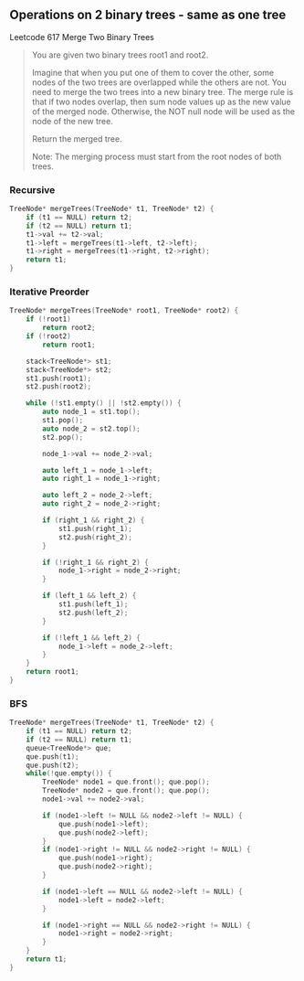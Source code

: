 ## Operations on 2 binary trees - same as one tree
Leetcode 617 Merge Two Binary Trees

> You are given two binary trees root1 and root2.
> 
> Imagine that when you put one of them to cover the other, some nodes of the two trees are overlapped while the others are not. You need to merge the two trees into a new binary tree. The merge rule is that if two nodes overlap, then sum node values up as the new value of the merged node. Otherwise, the NOT null node will be used as the node of the new tree.
>
> Return the merged tree.
>
> Note: The merging process must start from the root nodes of both trees.

### Recursive
```cpp
TreeNode* mergeTrees(TreeNode* t1, TreeNode* t2) {
    if (t1 == NULL) return t2; 
    if (t2 == NULL) return t1; 
    t1->val += t2->val;                             
    t1->left = mergeTrees(t1->left, t2->left);      
    t1->right = mergeTrees(t1->right, t2->right);  
    return t1;
}
```

### Iterative Preorder
```cpp
TreeNode* mergeTrees(TreeNode* root1, TreeNode* root2) {
    if (!root1)
        return root2;
    if (!root2)
        return root1;

    stack<TreeNode*> st1;
    stack<TreeNode*> st2;
    st1.push(root1);
    st2.push(root2);

    while (!st1.empty() || !st2.empty()) {
        auto node_1 = st1.top();
        st1.pop();
        auto node_2 = st2.top();
        st2.pop();

        node_1->val += node_2->val;

        auto left_1 = node_1->left;
        auto right_1 = node_1->right;

        auto left_2 = node_2->left;
        auto right_2 = node_2->right;

        if (right_1 && right_2) {
            st1.push(right_1);
            st2.push(right_2);
        }

        if (!right_1 && right_2) {
            node_1->right = node_2->right;
        }

        if (left_1 && left_2) {
            st1.push(left_1);
            st2.push(left_2);
        }

        if (!left_1 && left_2) {
            node_1->left = node_2->left;
        }
    }
    return root1;
}
```

### BFS
```cpp
TreeNode* mergeTrees(TreeNode* t1, TreeNode* t2) {
    if (t1 == NULL) return t2;
    if (t2 == NULL) return t1;
    queue<TreeNode*> que;
    que.push(t1);
    que.push(t2);
    while(!que.empty()) {
        TreeNode* node1 = que.front(); que.pop();
        TreeNode* node2 = que.front(); que.pop();
        node1->val += node2->val;

        if (node1->left != NULL && node2->left != NULL) {
            que.push(node1->left);
            que.push(node2->left);
        }
        if (node1->right != NULL && node2->right != NULL) {
            que.push(node1->right);
            que.push(node2->right);
        }

        if (node1->left == NULL && node2->left != NULL) {
            node1->left = node2->left;
        }

        if (node1->right == NULL && node2->right != NULL) {
            node1->right = node2->right;
        }
    }
    return t1;
}
```
